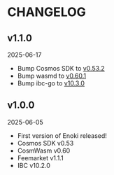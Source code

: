 # CHANGELOG

## v1.1.0

2025-06-17

* Bump Cosmos SDK to [v0.53.2](https://github.com/cosmos/cosmos-sdk/releases/tag/v0.53.2)
* Bump wasmd to [v0.60.1](https://github.com/CosmWasm/wasmd/releases/tag/v0.60.1)
* Bump ibc-go to [v10.3.0](https://github.com/cosmos/ibc-go/releases/tag/v10.3.0)

## v1.0.0

2025-06-05

* First version of Enoki released!
* Cosmos SDK v0.53
* CosmWasm v0.60
* Feemarket v1.1.1
* IBC v10.2.0